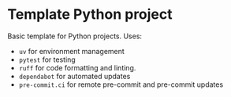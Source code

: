 # Template Python project

Basic template for Python projects. Uses:

- `uv` for environment management
- `pytest` for testing
- `ruff` for code formatting and linting.
- `dependabot` for automated updates
- `pre-commit.ci` for remote pre-commit and pre-commit updates

